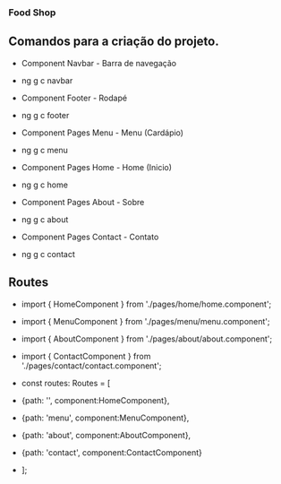 ### Food Shop

## Comandos para a criação do projeto.
- Component Navbar - Barra de navegação
- ng g c navbar

- Component Footer - Rodapé
- ng g c footer

- Component Pages Menu - Menu (Cardápio)
- ng g c menu

- Component Pages Home - Home (Inicio)
- ng g c home

- Component Pages About - Sobre
- ng g c about

- Component Pages Contact - Contato
- ng g c contact

## Routes
- import { HomeComponent } from './pages/home/home.component';
- import { MenuComponent } from './pages/menu/menu.component';
- import { AboutComponent } from './pages/about/about.component';
- import { ContactComponent } from './pages/contact/contact.component';

- const routes: Routes = [
-  {path: '', component:HomeComponent},
-  {path: 'menu', component:MenuComponent},
-  {path: 'about', component:AboutComponent},
-  {path: 'contact', component:ContactComponent}
- ];


